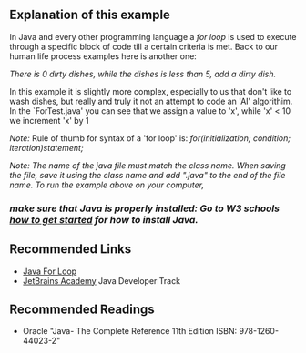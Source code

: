 ## Explanation of this example

In Java and every other programming language a <em>for loop</em> is used to execute through a specific block of code till a certain criteria is met.
Back to our human life process examples here is another one:

<em>There is 0 dirty dishes, while the dishes is less than 5, add a dirty dish.</em>

In this example it is slightly more complex, especially to us that don't like to wash dishes, but really and truly it not an attempt to code an 'AI' algorithim. In the `ForTest.java' you can see that we assign a value to 'x', while 'x' < 10 we increment 'x' by 1

<em>Note:</em> Rule of thumb for syntax of a 'for loop' is: <em>for(initialization; condition; iteration)statement;</em>

<em> Note: The name of the java file must match the class name. When saving the file, save it using the class name and add ".java" to the end of the file name. To run the example above on your computer,

### make sure that Java is properly installed: Go to W3 schools [how to get started](https://www.w3schools.com/java/java_getstarted.asp) for how to install Java.</em>

## Recommended Links

- [Java For Loop](https://www.w3schools.com/java/java_for_loop.asp)
- [JetBrains Academy](https://hyperskill.org/join/4ffedd54a) Java Developer Track

## Recommended Readings

- Oracle "Java- The Complete Reference 11th Edition ISBN: 978-1260-44023-2"